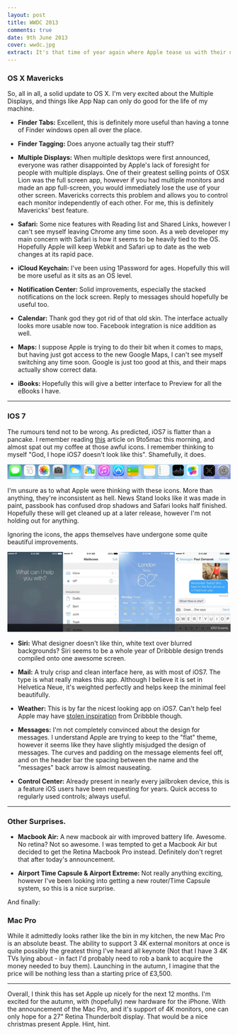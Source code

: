 ```yaml
---
layout: post
title: WWDC 2013
comments: true
date: 9th June 2013
cover: wwdc.jpg
extract: It's that time of year again where Apple tease us with their new advancements in both iOS and OS X. As the Keynote has just finished, I thought I'd share my gut reaction to today's announcements.
---
```


### OS X Mavericks

So, all in all, a solid update to OS X. I'm very excited about the Multiple Displays, and things like App Nap can only do good for the life of my machine.

- __Finder Tabs:__ Excellent, this is definitely more useful than having a tonne of Finder windows open all over the place.

- __Finder Tagging:__ Does anyone actually tag their stuff? 

- __Multiple Displays:__ When multiple desktops were first announced, everyone was rather disappointed by Apple's lack of foresight for people with multiple displays. One of their greatest selling points of OSX Lion was the full screen app, however if you had multiple monitors and made an app full-screen, you would immediately lose the use of your other screen. Mavericks corrects this problem and allows you to control each monitor independently of each other. For me, this is definitely Mavericks' best feature.

- __Safari:__ Some nice features with Reading list and Shared Links, however I can't see myself leaving Chrome any time soon. As a web developer my main concern with Safari is how it seems to be heavily tied to the OS. Hopefully Apple will keep Webkit and Safari up to date as the web changes at its rapid pace.

- __iCloud Keychain:__ I've been using 1Password for ages. Hopefully this will be more useful as it sits as an OS level. 

- __Notification Center:__ Solid improvements, especially the stacked notifications on the lock screen. Reply to messages should hopefully be useful too. 

- __Calendar:__ Thank god they got rid of that old skin. The interface actually looks more usable now too. Facebook integration is nice addition as well.

- __Maps:__ I suppose Apple is trying to do their bit when it comes to maps, but having just got access to the new Google Maps, I can't see myself switching any time soon. Google is just too good at this, and their maps actually show correct data.

- __iBooks:__ Hopefully this will give a better interface to Preview for all the eBooks I have.

---

### IOS 7

The rumours tend not to be wrong. As predicted, iOS7 is flatter than a pancake. I remember reading [this](http://9to5mac.com/2013/06/09/what-ios7-looks-like/) article on 9to5mac this morning, and almost spat out my coffee at those awful icons. I remember thinking to myself "God, I hope iOS7 doesn't look like this". Shamefully, it does.

![iOS7 Screens](/images/iosicons.jpg)

I'm unsure as to what Apple were thinking with these icons. More than anything, they're inconsistent as hell. News Stand looks like it was made in paint, passbook has confused drop shadows and Safari looks half finished. Hopefully these will get cleaned up at a later release, however I'm not holding out for anything.

Ignoring the icons, the apps themselves have undergone some quite beautiful improvements.

![iOS7 Screens](/images/ios7apps.jpg)

- __Siri:__ What designer doesn't like thin, white text over blurred backgrounds? Siri seems to be a whole year of Dribbble design trends compiled onto one awesome screen.

- __Mail:__ A truly crisp and clean interface here, as with most of iOS7. The type is what really makes this app. Although I believe it is set in Helvetica Neue, it's weighted perfectly and helps keep the minimal feel beautifully.

- __Weather:__ This is by far the nicest looking app on iOS7. Can't help feel Apple may have [stolen inspiration](http://dribbble.com/search?q=weather+app) from Dribbble though.

- __Messages:__ I'm not completely convinced about the design for messages. I understand Apple are trying to keep to the "flat" theme, however it seems like they have slightly misjudged the design of messages. The curves and padding on the message elements feel off, and on the header bar the spacing between the name and the "messages" back arrow is almost nauseating.

- __Control Center:__ Already present in nearly every jailbroken device, this is a feature iOS users have been requesting for years. Quick access to regularly used controls; always useful.

---

### Other Surprises.

- __Macbook Air:__ A new macbook air with improved battery life. Awesome. No retina? Not so awesome. I was tempted to get a Macbook Air but decided to get the Retina Macbook Pro instead. Definitely don't regret that after today's announcement.

- __Airport Time Capsule &amp; Airport Extreme:__ Not really anything exciting, however I've been looking into getting a new router/Time Capsule system, so this is a nice surprise.

And finally: 

### Mac Pro

While it admittedly looks rather like the bin in my kitchen, the new Mac Pro is an absolute beast. The ability to support 3 4K external monitors at once is quite possibly the greatest thing I've heard all keynote (Not that I have 3 4K TVs lying about - in fact I'd probably need to rob a bank to acquire the money needed to buy them). Launching in the autumn, I imagine that the price will be nothing less than a starting price of £3,500.

---

Overall, I think this has set Apple up nicely for the next 12 months. I'm excited for the autumn, with (hopefully) new hardware for the iPhone. With the announcement of the Mac Pro, and it's support of 4K monitors, one can only hope for a 27" Retina Thunderbolt display. That would be a nice christmas present Apple. Hint, hint.











